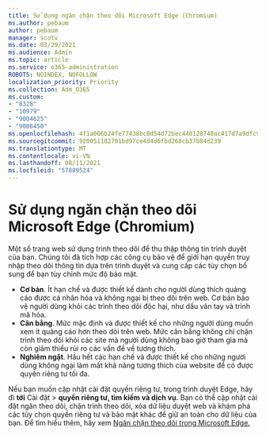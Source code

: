 ```yaml
---
title: Sử dụng ngăn chặn theo dõi Microsoft Edge (Chromium)
ms.author: pebaum
author: pebaum
manager: scotv
ms.date: 03/29/2021
ms.audience: Admin
ms.topic: article
ms.service: o365-administration
ROBOTS: NOINDEX, NOFOLLOW
localization_priority: Priority
ms.collection: Adm_O365
ms.custom:
- "8328"
- "10979"
- "9004625"
- "9006450"
ms.openlocfilehash: 4f1a006b24fe77438bc0d54d72bec440128740ac417d7a9dfc93c90d8f0d49ad
ms.sourcegitcommit: 920051182781bd97ce4d4d6fbd268cb37b84d239
ms.translationtype: MT
ms.contentlocale: vi-VN
ms.lasthandoff: 08/11/2021
ms.locfileid: "57889524"
---
```

# <a name="use-tracking-prevention-in-microsoft-edge-chromium"></a>Sử dụng ngăn chặn theo dõi Microsoft Edge (Chromium)

Một số trang web sử dụng trình theo dõi để thu thập thông tin trình duyệt của bạn. Chúng tôi đã tích hợp các công cụ bảo vệ để giới hạn quyền truy nhập theo dõi thông tin dựa trên trình duyệt và cung cấp các tùy chọn bổ sung để bạn tùy chỉnh mức độ bảo mật.

- **Cơ bản**. Ít hạn chế và được thiết kế dành cho người dùng thích quảng cáo được cá nhân hóa và không ngại bị theo dõi trên web. Cơ bản bảo vệ người dùng khỏi các trình theo dõi độc hại, như dấu vân tay và trình mã hóa.
- **Cân bằng**. Mức mặc định và được thiết kế cho những người dùng muốn xem ít quảng cáo hơn theo dõi trên web. Mức cân bằng không chỉ chặn trình theo dõi khỏi các site mà người dùng không bao giờ tham gia mà còn giảm thiểu rủi ro các vấn đề về tương thích.
- **Nghiêm ngặt**. Hầu hết các hạn chế và được thiết kế cho những người dùng không ngại làm mất khả năng tương thích của website để có được quyền riêng tư tối đa.

Nếu bạn muốn cập nhật cài đặt quyền riêng tư, trong trình duyệt Edge, hãy đi **tới** Cài đặt  >  **quyền riêng tư, tìm kiếm và dịch vụ.** Bạn có thể cập nhật cài đặt ngăn theo dõi, chặn trình theo dõi, xóa dữ liệu duyệt web và khám phá các tùy chọn quyền riêng tư và bảo mật khác để giữ an toàn cho dữ liệu của bạn. Để tìm hiểu thêm, hãy xem [Ngăn chặn theo dõi trong Microsoft Edge.](https://docs.microsoft.com/microsoft-edge/web-platform/tracking-prevention) 